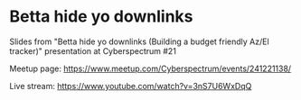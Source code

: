 # Betta hide yo downlinks
Slides from "Betta hide yo downlinks (Building a budget friendly Az/El tracker)" presentation at Cyberspectrum #21

Meetup page: https://www.meetup.com/Cyberspectrum/events/241221138/

Live stream: https://www.youtube.com/watch?v=3nS7U6WxDqQ


